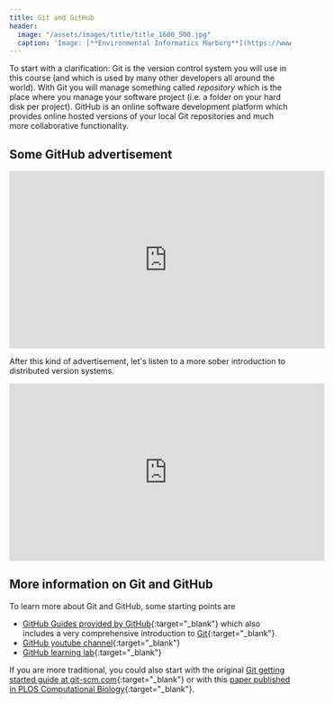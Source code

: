 ```yaml
---
title: Git and GitHub
header:
  image: "/assets/images/title/title_1600_500.jpg"
  caption: 'Image: [**Environmental Informatics Marburg**](https://www.uni-marburg.de/en/fb19/disciplines/physisch/environmentalinformatics)'
---
```


To start with a clarification: Git is the version control system you will use in this course (and which is used by many other developers all around the world). 
With Git you will manage something called *repository* which is the place where you manage your software project (i.e. a folder on your hard disk per project). GitHub is an online software development platform which provides online hosted versions of your local Git repositories and much more collaborative functionality. 

## Some GitHub advertisement

<iframe width="560" height="315" src="https://www.youtube-nocookie.com/embed/noZnOSpcjYY" frameborder="0" allow="autoplay; encrypted-media" allowfullscreen></iframe>

After this kind of advertisement, let's listen to a more sober introduction to distributed version systems.

<iframe width="560" height="315" src="https://www.youtube-nocookie.com/embed/FyfwLX4HAxM" frameborder="0" allow="autoplay; encrypted-media" allowfullscreen></iframe>

## More information on Git and GitHub
To learn more about Git and GitHub, some starting points are
  * [GitHub Guides provided by GitHub](https://guides.github.com/){:target="_blank"} which also includes a very comprehensive introduction to [Git](https://guides.github.com/introduction/git-handbook/){:target="_blank"}.
  * [GitHub youtube channel](https://www.youtube.com/user/GitHubGuides/){:target="_blank"}
  * [GitHub learning lab](https://lab.github.com/){:target="_blank"}
  
 
If you are more traditional, you could also start with the original [Git getting started guide at git-scm.com](https://git-scm.com/book/en/v2/Getting-Started-About-Version-Control){:target="_blank"}
 or with this [paper published in PLOS Computational Biology](https://journals.plos.org/ploscompbiol/article?id=10.1371/journal.pcbi.1004668){:target="_blank"}. 
